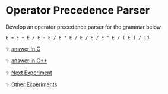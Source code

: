 # Operator Precedence Parser
Develop an operator precedence parser for the grammar below.
````
E → E + E / E - E / E * E / E / E / E ^ E / ( E ) / id
````

	
:sparkles: [answer in C](answer.c)

:sparkles: [answer in C++](answer.cpp)

:sparkles: [Next Experiment](../exp3/Question.md)

:sparkles: [Other Experiments](../README.md)